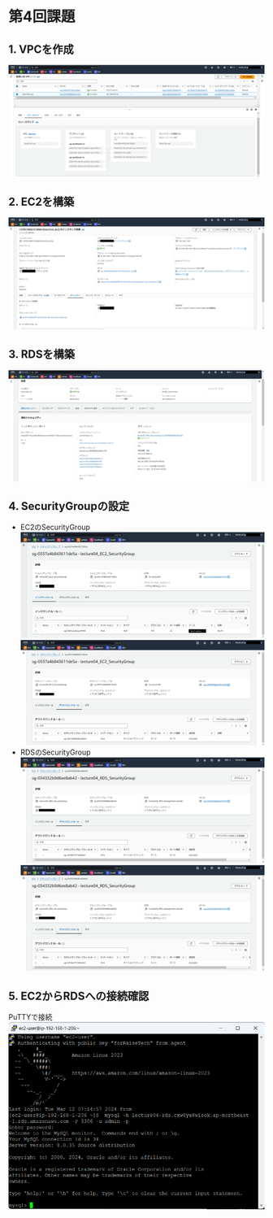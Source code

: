 # 第4回課題
## 1. VPCを作成
  ![VPC](images/lecture04imgs/VPCsummary.png)
## 2. EC2を構築
  ![EC2概要](images/lecture04imgs/EC2summary.png)
## 3. RDSを構築
  ![RDS概要](images/lecture04imgs/RDSsummary.png)
## 4. SecurityGroupの設定
  - EC2のSecurityGroup
  ![EC2インバウンド](images/lecture04imgs/EC2SecurityGroup_inbound.png)
  ![EC2アウトバウンド](images/lecture04imgs/EC2SecurityGroup_outbound.png)
  - RDSのSecurityGroup
  ![RDSインバウンド](images/lecture04imgs/RDSSecurityGroup_outbound.png)
  ![RDアウトバウンド](images/lecture04imgs/RDSSecurityGroup_outbound.png)
## 5. EC2からRDSへの接続確認
  PuTTYで接続
  ![RDS接続確認](images/lecture04imgs/RDSconnect.png)